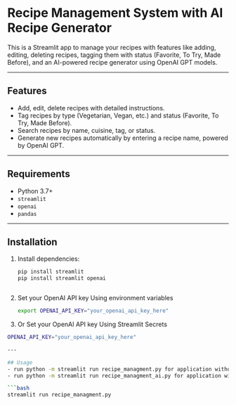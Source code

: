 # Recipe Management System with AI Recipe Generator

This is a Streamlit app to manage your recipes with features like adding, editing, deleting recipes, tagging them with status (Favorite, To Try, Made Before), and an AI-powered recipe generator using OpenAI GPT models.

---

## Features

- Add, edit, delete recipes with detailed instructions.
- Tag recipes by type (Vegetarian, Vegan, etc.) and status (Favorite, To Try, Made Before).
- Search recipes by name, cuisine, tag, or status.
- Generate new recipes automatically by entering a recipe name, powered by OpenAI GPT.

---

## Requirements

- Python 3.7+
- `streamlit`
- `openai`
- `pandas`

---

## Installation

1. Install dependencies:

   ```bash
   pip install streamlit 
   pip install streamlit openai
   


2. Set your OpenAI API key Using environment variables

   ```bash
   export OPENAI_API_KEY="your_openai_api_key_here"

3.  Or Set your OpenAI API key Using Streamlit Secrets

   ```bash
   OPENAI_API_KEY="your_openai_api_key_here"

---

## Usage
- run python -m streamlit run recipe_managment.py for application without ai 
- run python -m streamlit run recipe_managment_ai.py for application with ai but it need an api key .

   ```bash
   streamlit run recipe_managment.py
